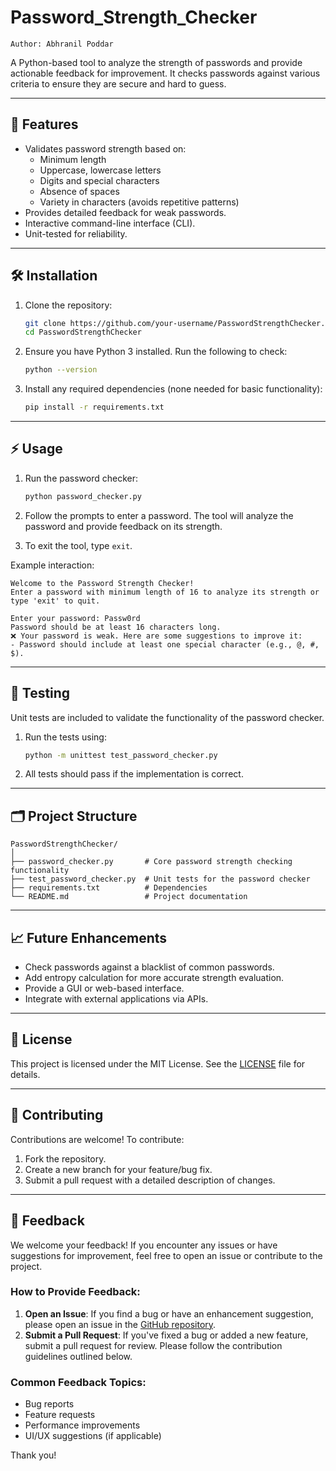 # Password_Strength_Checker
    Author: Abhranil Poddar

A Python-based tool to analyze the strength of passwords and provide actionable feedback for improvement. It checks passwords against various criteria to ensure they are secure and hard to guess.

---

## 🚀 Features

- Validates password strength based on:
  - Minimum length
  - Uppercase, lowercase letters
  - Digits and special characters
  - Absence of spaces
  - Variety in characters (avoids repetitive patterns)
- Provides detailed feedback for weak passwords.
- Interactive command-line interface (CLI).
- Unit-tested for reliability.

---

## 🛠️ Installation

1. Clone the repository:
   ```bash
   git clone https://github.com/your-username/PasswordStrengthChecker.git
   cd PasswordStrengthChecker
   ```

2. Ensure you have Python 3 installed. Run the following to check:
   ```bash
   python --version
   ```

3. Install any required dependencies (none needed for basic functionality):
   ```bash
   pip install -r requirements.txt
   ```

---

## ⚡ Usage

1. Run the password checker:
   ```bash
   python password_checker.py
   ```

2. Follow the prompts to enter a password. The tool will analyze the password and provide feedback on its strength.

3. To exit the tool, type `exit`.

Example interaction:
```
Welcome to the Password Strength Checker!
Enter a password with minimum length of 16 to analyze its strength or type 'exit' to quit.

Enter your password: Passw0rd
Password should be at least 16 characters long.
❌ Your password is weak. Here are some suggestions to improve it:
- Password should include at least one special character (e.g., @, #, $).
```

---

## 🧪 Testing

Unit tests are included to validate the functionality of the password checker.

1. Run the tests using:
   ```bash
   python -m unittest test_password_checker.py
   ```

2. All tests should pass if the implementation is correct.

---

## 🗂 Project Structure

```
PasswordStrengthChecker/
│
├── password_checker.py       # Core password strength checking functionality
├── test_password_checker.py  # Unit tests for the password checker
├── requirements.txt          # Dependencies
└── README.md                 # Project documentation
```

---

## 📈 Future Enhancements

- Check passwords against a blacklist of common passwords.
- Add entropy calculation for more accurate strength evaluation.
- Provide a GUI or web-based interface.
- Integrate with external applications via APIs.

---

## 🐜 License

This project is licensed under the MIT License. See the [LICENSE](LICENSE) file for details.

---

## 🤝 Contributing

Contributions are welcome! To contribute:
1. Fork the repository.
2. Create a new branch for your feature/bug fix.
3. Submit a pull request with a detailed description of changes.

---

## 💬 Feedback

We welcome your feedback! If you encounter any issues or have suggestions for improvement, feel free to open an issue or contribute to the project.

### How to Provide Feedback:
1. **Open an Issue**: If you find a bug or have an enhancement suggestion, please open an issue in the [GitHub repository](https://github.com/your-username/PasswordStrengthChecker/issues).
2. **Submit a Pull Request**: If you've fixed a bug or added a new feature, submit a pull request for review. Please follow the contribution guidelines outlined below.

### Common Feedback Topics:
- Bug reports
- Feature requests
- Performance improvements
- UI/UX suggestions (if applicable)

Thank you!
